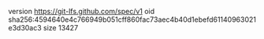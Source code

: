 version https://git-lfs.github.com/spec/v1
oid sha256:4594640e4c766949b051cff860fac73aec4b40d1ebefd61140963021e3d30ac3
size 13427
